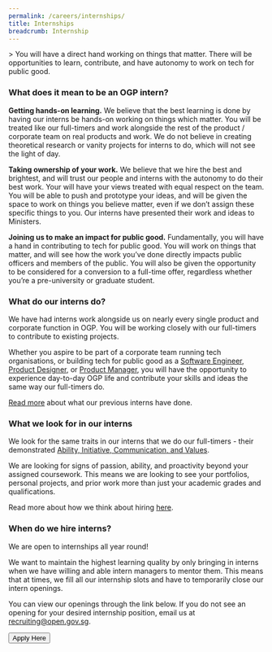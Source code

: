 ```yaml
---
permalink: /careers/internships/
title: Internships
breadcrumb: Internship
---
```

&gt; You will have a direct hand working on things that matter. There will be opportunities to learn, contribute, and  have autonomy to work on tech for public good.

<div class="bp-youtube">



</div>

### **What does it mean to be an OGP intern?**

**Getting hands-on learning.**  We believe that the best learning is done by having our interns be hands-on working on things which matter. You will be treated like our full-timers and work alongside the rest of the product / corporate team on real products and work. We do not believe in creating theoretical research or vanity projects for interns to do, which will not see the light of day.

**Taking ownership of your work.** We believe that we hire the best and brightest, and will trust our people and interns with the autonomy to do their best work. Your will have your views treated with equal respect on the team. You will be able to push and prototype your ideas, and will be given the space to work on things you believe matter, even if we don’t assign these specific things to you. Our interns have presented their work and ideas to Ministers.

**Joining us to make an impact for public good.** Fundamentally, you will have a hand in contributing to tech for public good. You will work on things that matter, and will see how the work you’ve done directly impacts public officers and members of the public. You will also be given the opportunity to be considered for a conversion to a full-time offer, regardless whether you’re a pre-university or graduate student.

### **What do our interns do?**

We have had interns work alongside us on nearly every single product and corporate function in OGP. You will be working closely with our full-timers to contribute to existing projects. 

Whether you aspire to be part of a corporate team running tech organisations, or building tech for public good as a [Software Engineer](/careers/software-engineer/), [Product Designer](/careers/product-design/), or [Product Manager](/careers/product-management/), you will have the opportunity to experience day-to-day OGP life and contribute your skills and ideas the same way our full-timers do.

[Read more](https://medium.com/open-government-products/tagged/careers) about what our previous interns have done. 

### **What we look for in our interns**

We look for the same traits in our interns that we do our full-timers - their demonstrated [Ability, Initiative, Communication, and Values](/careers/aicv/). 

We are looking for signs of passion, ability, and proactivity beyond your assigned coursework. This means we are looking to see your portfolios, personal projects, and prior work more than just your academic grades and qualifications. 

Read more about how we think about hiring [here](/careers/hiring/).

### **When do we hire interns?**

We are open to internships all year round!

We want to maintain the highest learning quality by only bringing in interns when we have willing and able intern managers to mentor them. This means that at times, we fill all our internship slots and have to temporarily close our intern openings.

You can view our openings through the link below. If you do not see an opening for your desired internship position, email us at recruiting@open.gov.sg.

<a href="http://go.gov.sg/ogp-jobs">
    <button class="bp-button is-secondary is-medium has-text-white is-uppercase search-button">
        Apply Here
    </button>
</a>